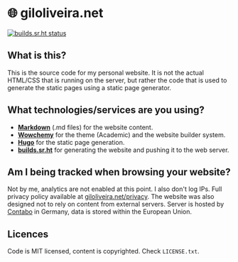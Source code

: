 # 🌐 giloliveira.net

[![builds.sr.ht status](https://builds.sr.ht/~gpo/giloliveira.net.svg)](https://builds.sr.ht/~gpo/giloliveira.net?)

## What is this?

This is the source code for my personal website. It is not the actual HTML/CSS that is running on the server, but rather the code that is used to generate the static pages using a static page generator.

## What technologies/services are you using?

- [**Markdown**](https://daringfireball.net/projects/markdown/) (.md files) for the website content.
- [**Wowchemy**](https://wowchemy.com) for the theme (Academic) and the website builder system.
- [**Hugo**](https://gohugo.io) for the static page generation.
- [**builds.sr.ht**](https://builds.sr.ht) for generating the website and pushing it to the web server.

## Am I being tracked when browsing your website?

Not by me, analytics are not enabled at this point. I also don't log IPs. Full privacy policy available at [giloliveira.net/privacy](https://giloliveira.net/privacy). The website was also designed not to rely on content from external servers. Server is hosted by [Contabo](https://contabo.com) in Germany, data is stored within the European Union.

## Licences

Code is MIT licensed, content is copyrighted. Check `LICENSE.txt`.

